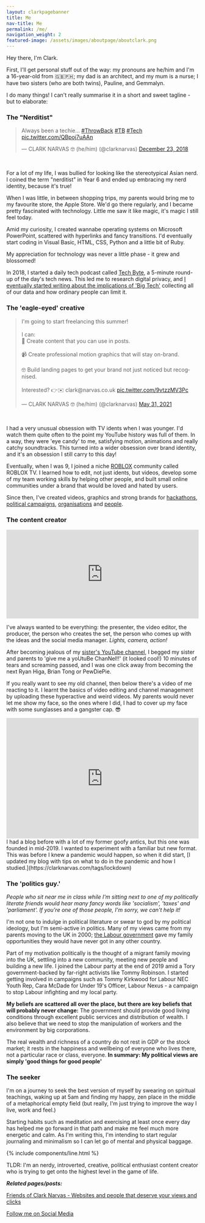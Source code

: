 ```yaml
---
layout: clarkpagebanner
title: Me
nav-title: Me
permalink: /me/
navigation_weight: 2
featured-image: /assets/images/aboutpage/aboutclark.png
---
```


Hey there, I'm Clark. 

First, I'll get personal stuff out of the way: my pronouns are he/him and I'm a 16-year-old from 🇬🇧🇵🇭; my dad is an architect, and my mum is a nurse; I have two sisters (who are both twins), Pauline, and Gemmalyn.

I do many things! I can't really summarise it in a short and sweet tagline - but to elaborate:

### The "Nerditist"

<blockquote class="twitter-tweet"><p lang="en" dir="ltr">Always been a techie... <a href="https://twitter.com/hashtag/ThrowBack?src=hash&amp;ref_src=twsrc%5Etfw">#ThrowBack</a> <a href="https://twitter.com/hashtag/TB?src=hash&amp;ref_src=twsrc%5Etfw">#TB</a> <a href="https://twitter.com/hashtag/Tech?src=hash&amp;ref_src=twsrc%5Etfw">#Tech</a> <a href="https://t.co/QBpoj7uAAn">pic.twitter.com/QBpoj7uAAn</a></p>&mdash; CLARK NARVAS 🤓 (he/him) (@clarknarvas) <a href="https://twitter.com/clarknarvas/status/1076806941878484992?ref_src=twsrc%5Etfw">December 23, 2018</a></blockquote> <script async src="https://platform.twitter.com/widgets.js" charset="utf-8"></script><br>

For a lot of my life, I was bullied for looking like the stereotypical Asian nerd. I coined the term "nerditist" in Year 6 and ended up embracing my nerd identity, because it's true! 

When I was little, in between shopping trips, my parents would bring me to my favourite store, the Apple Store. We'd go there regularly, and I became pretty fascinated with technology. Little me saw it like magic, it's magic I still feel today. 

Amid my curiosity, I created wannabe operating systems on Microsoft PowerPoint, scattered with hyperlinks and fancy transitions. I'd eventually start coding in Visual Basic, HTML, CSS, Python and a little bit of Ruby. 

My appreciation for technology was never a little phase - it grew and blossomed! 

In 2018, I started a daily tech podcast called [Tech Byte](https://youtu.be/3RYkyi5aSTQ), a 5-minute round-up of the day's tech news. This led me to research digital privacy, and [I eventually started writing about the implications of 'Big Tech'](https://clarknarvas.com/2020/01/19/android-without-google-play-services-the-no-google-experiment.html) collecting all of our data and how ordinary people can limit it.


### The 'eagle-eyed' creative

<blockquote class="twitter-tweet"><p lang="en" dir="ltr">I&#39;m going to start freelancing this summer! <br><br>I can: <br>📸 Create content that you can use in posts.<br><br>📹 Create professional motion graphics that will stay on-brand.<br><br>🤓 Build landing pages to get your brand not just noticed but recognised. <br><br>Interested? 👉✉️ clark@narvas.co.uk <a href="https://t.co/9vtzzMV3Pc">pic.twitter.com/9vtzzMV3Pc</a></p>&mdash; CLARK NARVAS 🤓 (he/him) (@clarknarvas) <a href="https://twitter.com/clarknarvas/status/1399302381855195138?ref_src=twsrc%5Etfw">May 31, 2021</a></blockquote> <script async src="https://platform.twitter.com/widgets.js" charset="utf-8"></script><br>

I had a very unusual obsession with TV idents when I was younger. I'd watch them quite often to the point my YouTube history was full of them. In a way, they were 'eye candy' to me, satisfying motion, animations and really catchy soundtracks. This turned into a wider obsession over brand identity, and it's an obsession I still carry to this day! 

Eventually, when I was 9, I joined a niche [ROBLOX](https://en.wikipedia.org/wiki/Roblox) community called ROBLOX TV. I learned how to edit, not just idents, but videos, develop some of my team working skills by helping other people, and built small online communities under a brand that would be loved and hated by users. 

Since then, I've created videos, graphics and strong brands for [hackathons](https://youtu.be/WR_PAc_Q_Vc), [political campaigns](https://twitter.com/caramcdade_/status/1368964729155293195?s=20), [organisations](https://twitter.com/NexusLabour/status/1411342958515953665?s=20) and [people](https://pawlean.com/2021/06/21/building-the-pawlean-brand-with-clark-narvas). 



### The content creator

<iframe src="https://open.spotify.com/embed/episode/0ZqHn8U2YPdFMTbs0APsVW" width="100%" height="232" frameBorder="0" allowtransparency="true" allow="encrypted-media"></iframe>

I've always wanted to be everything: the presenter, the video editor, the producer, the person who creates the set, the person who comes up with the ideas and the social media manager. _Lights, camera, action!_

After becoming jealous of my [sister's YouTube channel](https://www.youtube.com/user/Pablobobchann), I begged my sister and parents to 'give me a yoUtuBe ChanNel!!' (it looked cool!) 10 minutes of tears and screaming passed, and I was one click away from becoming the next Ryan Higa, Brian Tong or PewDiePie. 

If you really want to see my old channel, then below there's a video of me reacting to it. I learnt the basics of video editing and channel management by uploading these hyperactive and weird videos. My parents would never let me show my face, so the ones where I did, I had to cover up my face with some sunglasses and a gangster cap. 😎 
<br>
<iframe width="100%" height="315" src="https://www.youtube.com/embed/78NnkaqPXu0" title="YouTube video player" frameborder="0" allow="accelerometer; autoplay; clipboard-write; encrypted-media; gyroscope; picture-in-picture" allowfullscreen></iframe>
<br>
I had a blog before with a lot of my former goofy antics, but this one was founded in mid-2019. I wanted to experiment with a familiar but new format. This was before I knew a pandemic would happen, so when it did start, [I updated my blog with tips on what to do in the pandemic and how I studied.](https://clarknarvas.com/tags/lockdown)


### The 'politics guy.'

_People who sit near me in class while I'm sitting next to one of my politically literate friends would hear many fancy words like 'socialism', 'taxes' and 'parliament'. If you're one of those people, I'm sorry, we can't help it!_

I'm not one to indulge in political literature or swear to god by my political ideology, but I'm semi-active in politics. Many of my views came from my parents moving to the UK in 2000; [the Labour government](https://labour.org.uk/about/labours-legacy/) gave my family opportunities they would have never got in any other country. 

Part of my motivation politically is the thought of a migrant family moving into the UK, settling into a new community, meeting new people and building a new life. I joined the Labour party at the end of 2019 amid a Tory government-backed by far-right activists like Tommy Robinson. I started getting involved in campaigns such as Tommy Kirkwood for Labour NEC Youth Rep, Cara McDade for Under 19's Officer, Labour Nexus - a campaign to stop Labour infighting and my local party.

**My beliefs are scattered all over the place, but there are key beliefs that will probably never change:** The government should provide good living conditions through excellent public services and distribution of wealth. I also believe that we need to stop the manipulation of workers and the environment by big corporations. 

The real wealth and richness of a country do not rest in GDP or the stock market; it rests in the happiness and wellbeing of everyone who lives there, not a particular race or class, everyone. **In summary: My political views are simply 'good things for good people'**

### The seeker

I'm on a journey to seek the best version of myself by swearing on spiritual teachings, waking up at 5am and finding my happy, zen place in the middle of a metaphorical empty field (but really, I'm just trying to improve the way I live, work and feel.)

Starting habits such as meditation and exercising at least once every day has helped me go forward in that path and make me feel much more energetic and calm. As I'm writing this, I'm intending to start regular journaling and minimalism so I can let go of mental and physical baggage. 


{% include components/line.html %}

TLDR: I'm an nerdy, introverted, creative, political enthusiast content creator who is trying to get onto the highest level in the game of life. 


___Related pages/posts:___

[Friends of Clark Narvas - Websites and people that deserve your views and clicks](/friendsofclarknarvas)

[Follow me on Social Media](https://linktr.ee/clarknarvas)
